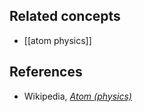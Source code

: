 
## Related concepts

* [[atom physics]]

## References

* Wikipedia, _[Atom (physics)](http://en.wikipedia.org/wiki/Atom)_
